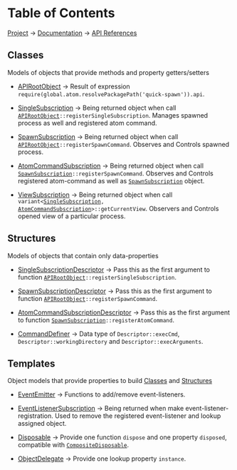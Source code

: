 # Table of Contents
[Project](https://github.com/ksxatompackages/quick-spawn) → [Documentation](..) → [API References](.)

## Classes
Models of objects that provide methods and property getters/setters

* [APIRootObject](./classes/api.md) → Result of expression `require(global.atom.resolvePackagePath('quick-spawn')).api`.

* [SingleSubscription](./classes/single-subscription.md) → Being returned object when call <code>[APIRootObject](.classes/api.md)::registerSingleSubscription</code>. Manages spawned process as well and registered atom command.

* [SpawnSubscription](./classes/spawn-subscription.md) → Being returned object when call <code>[APIRootObject](.classes/api.md)::registerSpawnCommand</code>. Observes and Controls spawned process.

* [AtomCommandSubscription](./classes/atom-command-subscription.md) → Being returned object when call <code>[SpawnSubscription](./classes/spawn-subscription.md)::registerSpawnCommand</code>. Observes and Controls registered atom-command as well as [`SpawnSubscription`](./classes/spawn-subscription.md) object.

* [ViewSubscription](./classes/view-subscription.md) → Being returned object when call <code>variant&lt;[SingleSubscription](./classes/single-subscription.md), [AtomCommandSubscription](./classes/atom-command-subscription.md)&gt;::getCurrentView</code>. Observers and Controls opened view of a particular process.

## Structures
Models of objects that contain only data-properties

* [SingleSubscriptionDescriptor](./structures/single-subscription-descriptor.md) → Pass this as the first argument to function <code>[APIRootObject](./classes/api.md)::registerSingleSubscription</code>.

* [SpawnSubscriptionDescriptor](./structures/spawn-subscription-descriptor.md) → Pass this as the first argument to function <code>[APIRootObject](./classes/api.md)::registerSpawnCommand</code>.

* [AtomCommandSubscriptionDescriptor](./structures/atom-command-subscription-descriptor.md) → Pass this as the first argument to function <code>[SpawnSubscription](./classes/spawn-subscription.md)::registerAtomCommand</code>.

* [CommandDefiner](./structures/command-definer.md) → Data type of `Descriptor::execCmd`, `Descriptor::workingDirectory` and `Descriptor::execArguments`.

## Templates
Object models that provide properties to build [Classes](#classes) and [Structures](#structures)

* [EventEmitter](./templates/event-emitter.md) → Functions to add/remove event-listeners.

* [EventListenerSubscription](./templates/event-listener-subscription.md) → Being returned when make event-listener-registration. Used to remove the registered event-listener and lookup assigned object.

* [Disposable](./templates/disposable.md) → Provide one function `dispose` and one property `disposed`, compatible with [`CompositeDisposable`](https://atom.io/docs/api/v1.11.1/CompositeDisposable).

* [ObjectDelegate](./templates/object-delegate.md) → Provide one lookup property `instance`.

[fixed]: https://cdn.rawgit.com/ksxatompackages/quick-spawn.images.releases/v0.1.0/src/fixed.svg
[stable]: https://cdn.rawgit.com/ksxatompackages/quick-spawn.images.releases/v0.1.0/src/stable.svg
[experimental]: https://cdn.rawgit.com/ksxatompackages/quick-spawn.images.releases/v0.1.0/src/experimental.svg
[deprecated]: https://cdn.rawgit.com/ksxatompackages/quick-spawn.images.releases/v0.1.0/src/deprecated.svg
[required]: https://cdn.rawgit.com/ksxatompackages/quick-spawn.images.releases/v0.1.0/src/required.svg
[optional]: https://cdn.rawgit.com/ksxatompackages/quick-spawn.images.releases/v0.1.0/src/optional.svg
